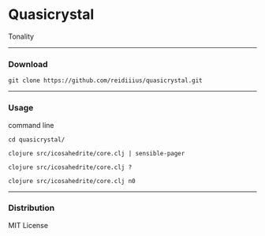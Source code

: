 # Quasicrystal
Tonality

---

### Download

    git clone https://github.com/reidiiius/quasicrystal.git

---

### Usage
command line

    cd quasicrystal/

    clojure src/icosahedrite/core.clj | sensible-pager

    clojure src/icosahedrite/core.clj ?

    clojure src/icosahedrite/core.clj n0

---

### Distribution
MIT License

